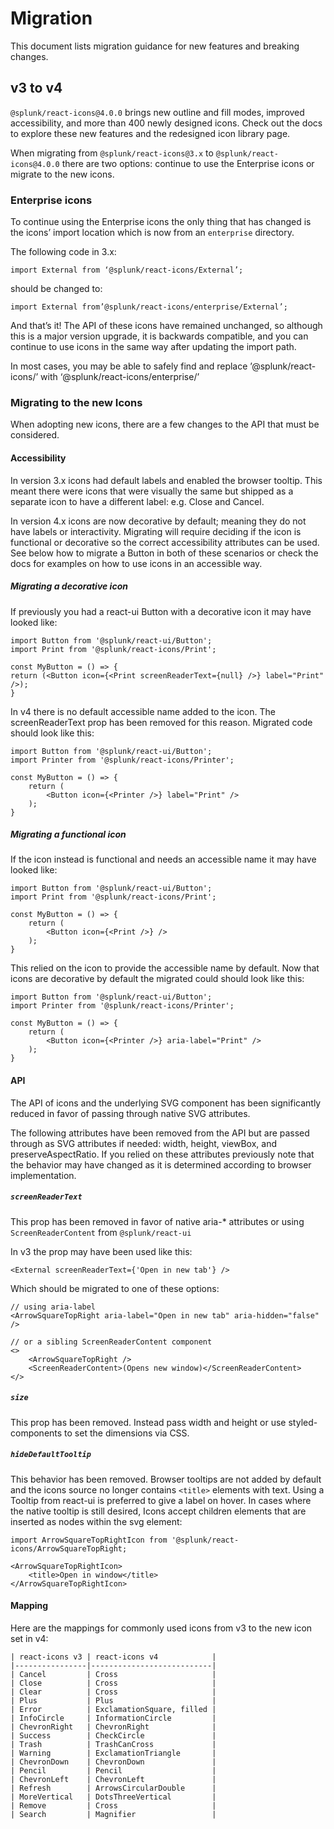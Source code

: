 # Migration

This document lists migration guidance for new features and breaking changes.

## v3 to v4

`@splunk/react-icons@4.0.0` brings new outline and fill modes, improved accessibility, and more than 400 newly designed icons.
Check out the docs to explore these new features and the redesigned icon library page.

When migrating from `@splunk/react-icons@3.x` to `@splunk/react-icons@4.0.0` there are two options: continue to use the Enterprise icons or migrate to the new icons.


### Enterprise icons
To continue using the Enterprise icons the only thing that has changed is the icons’ import location which is now from an `enterprise` directory. 

The following code in 3.x: 

```
import External from ‘@splunk/react-icons/External’;
```

should be changed to:

```
import External from’@splunk/react-icons/enterprise/External’;
```

And that’s it! The API of these icons have remained unchanged, so although this is a major version upgrade, it is backwards compatible, and you can continue to use icons in the same way after updating the import path. 

In most cases, you may be able to safely find and replace ’@splunk/react-icons/’ with ‘@splunk/react-icons/enterprise/’

### Migrating to the new Icons
When adopting new icons, there are a few changes to the API that must be considered. 

#### Accessibility

In version 3.x icons had default labels and enabled the browser tooltip. This meant there were icons that were visually the same but shipped as a separate icon to have a different label: e.g. Close and Cancel. 

In version 4.x icons are now decorative by default; meaning they do not have labels or interactivity. Migrating will require deciding if the icon is functional or decorative so the correct accessibility attributes can be used. See below how to migrate a Button in both of these scenarios or check the docs for examples on how to use icons in an accessible way.

##### Migrating a decorative icon

If previously you had a react-ui Button with a decorative icon it may have looked like: 

```
import Button from '@splunk/react-ui/Button';
import Print from '@splunk/react-icons/Print';

const MyButton = () => {
return (<Button icon={<Print screenReaderText={null} />} label="Print" />);
}
```

In v4 there is no default accessible name added to the icon. The screenReaderText prop has been removed for this reason. Migrated code should look like this: 

```
import Button from '@splunk/react-ui/Button';
import Printer from '@splunk/react-icons/Printer';

const MyButton = () => {
    return (
        <Button icon={<Printer />} label="Print" />
    );
}
```

##### Migrating a functional icon

If the icon instead is functional and needs an accessible name it may have looked like: 

```
import Button from '@splunk/react-ui/Button';
import Print from '@splunk/react-icons/Print';

const MyButton = () => {
    return (
        <Button icon={<Print />} />
    );
}
```

This relied on the icon to provide the accessible name by default. Now that icons are decorative by default the migrated could should look like this: 

```
import Button from '@splunk/react-ui/Button';
import Printer from '@splunk/react-icons/Printer';

const MyButton = () => {
    return (
        <Button icon={<Printer />} aria-label="Print" />
    );
}
```

#### API 

The API of icons and the underlying SVG component has been significantly reduced in favor of passing through native SVG attributes. 

The following attributes have been removed from the API but are passed through as SVG attributes if needed: width, height, viewBox, and preserveAspectRatio. If you relied on these attributes previously note that the behavior may have changed as it is determined according to browser implementation.

##### `screenReaderText`
This prop has been removed in favor of native aria-* attributes or using `ScreenReaderContent` from `@splunk/react-ui` 

In v3 the prop may have been used like this: 
```
<External screenReaderText={'Open in new tab'} />
```

Which should be migrated to one of these options:
```
// using aria-label
<ArrowSquareTopRight aria-label="Open in new tab" aria-hidden="false" />
```

```
// or a sibling ScreenReaderContent component
<>
    <ArrowSquareTopRight />
    <ScreenReaderContent>(Opens new window)</ScreenReaderContent>
</>
```

##### `size`

This prop has been removed. Instead pass width and height or use styled-components to set the dimensions via CSS.

##### `hideDefaultTooltip`

This behavior has been removed. Browser tooltips are not added by default and the icons source no longer contains `<title>` elements with text. Using a Tooltip from react-ui is preferred to give a label on hover. In cases where the native tooltip is still desired, Icons accept children elements that are inserted as nodes within the svg element: 

```
import ArrowSquareTopRightIcon from '@splunk/react-icons/ArrowSquareTopRight;

<ArrowSquareTopRightIcon>
	<title>Open in window</title>
</ArrowSquareTopRightIcon>
```

#### Mapping
Here are the mappings for commonly used icons from v3 to the new icon set in v4: 

```
| react-icons v3 | react-icons v4            |
|----------------|---------------------------|
| Cancel         | Cross                     |
| Close          | Cross                     |
| Clear          | Cross                     |
| Plus           | Plus                      |
| Error          | ExclamationSquare, filled |
| InfoCircle     | InformationCircle         |
| ChevronRight   | ChevronRight              |
| Success        | CheckCircle               |
| Trash          | TrashCanCross             |
| Warning        | ExclamationTriangle       |
| ChevronDown    | ChevronDown               |
| Pencil         | Pencil                    |
| ChevronLeft    | ChevronLeft               |
| Refresh        | ArrowsCircularDouble      |
| MoreVertical   | DotsThreeVertical         |
| Remove         | Cross                     |
| Search         | Magnifier                 |
```